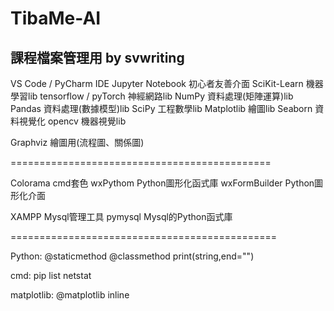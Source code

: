 # TibaMe-AI
課程檔案管理用 by svwriting
---------------------------------------------

VS Code / PyCharm     IDE
Jupyter Notebook      初心者友善介面
SciKit-Learn          機器學習lib
tensorflow / pyTorch  神經網路lib
NumPy                 資料處理(矩陣運算)lib
Pandas                資料處理(數據模型)lib
SciPy                 工程數學lib
Matplotlib            繪圖lib
Seaborn               資料視覺化
opencv                機器視覺lib

Graphviz              繪圖用(流程圖、關係圖)

=============================================

Colorama              cmd套色
wxPythom              Python圖形化函式庫
wxFormBuilder         Python圖形化介面

XAMPP                 Mysql管理工具
pymysql               Mysql的Python函式庫

==============================================

Python:
@staticmethod
@classmethod
print(string,end="")

cmd:
pip list
netstat

matplotlib:
@matplotlib inline
